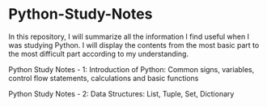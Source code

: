 # Python-Study-Notes
In this repository, I will summarize all the information I find useful when I was studying Python. I will display the contents from the most basic part to the most difficult part according to my understanding.

Python Study Notes - 1: Introduction of Python: Common signs, variables, control flow statements, calculations and basic functions

Python Study Notes - 2: Data Structures: List, Tuple, Set, Dictionary
